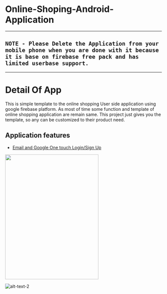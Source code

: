 # Online-Shoping-Android-Application

***
## `NOTE - Please Delete the Application from your mobile phone when you are done with it because it is base on firebase free pack and has limited userbase support.`
***
# Detail Of App
  This is simple template to the online shopping User side application using google firebase platform. As most of time some function and template of online shopping application are remain same. This project just gives you the template, so any can be customized to their product need.
  
## Application features
 * [Email and Google One touch Login/Sign Up](https://firebase.google.com/products/auth/)
<img src="https://github.com/param087/Online-Shopping-Android-Application/blob/master/Images/App/1.png" height="400" width="300">

![alt-text-2](https://github.com/param087/Online-Shopping-Android-Application/blob/master/Images/App/1.png "title-2")
